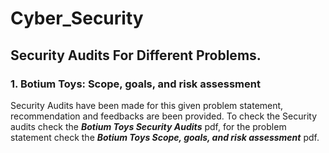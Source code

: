 # Cyber_Security
## Security Audits For Different Problems.
### 1. Botium Toys: Scope, goals, and risk assessment
Security Audits have been made for this given problem statement, recommendation and feedbacks are been provided. To check the Security audits check the **_Botium Toys Security Audits_** pdf, for the problem statement check the **_Botium Toys Scope, goals, and risk assessment_** pdf.

